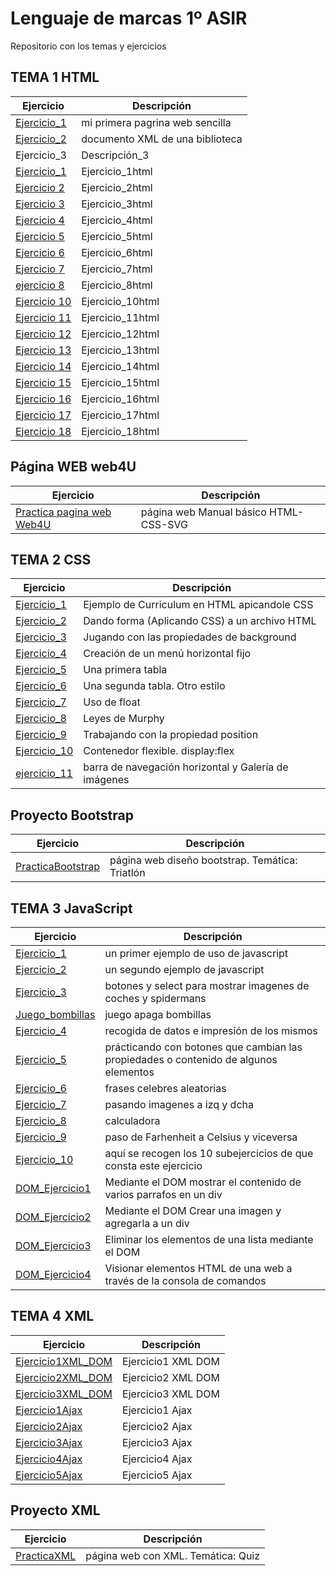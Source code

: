 # Lenguaje de marcas 1º ASIR
Repositorio con los temas y ejercicios

## TEMA 1 HTML

| Ejercicio | Descripción |
| --------- | ----------- |
| [Ejercicio_1](/TEMA1/ejercicio1.html) | mi primera pagrina web sencilla |
| [Ejercicio_2](/TEMA1/ejercicio2.xml) | documento XML de una biblioteca |
| Ejercicio_3 | Descripción_3 |
| [Ejercicio_1](/TEMA1/ejercicio1html.html) | Ejercicio_1html |
| [Ejercicio 2](/TEMA1/ejercicio2html.html) | Ejercicio_2html |
| [Ejercicio 3](/TEMA1/ejercicio3html.html) | Ejercicio_3html |
| [Ejercicio 4](/TEMA1/ejercicio4html.html) | Ejercicio_4html |
| [Ejercicio 5](/TEMA1/ejercicio5html.html) | Ejercicio_5html |
| [Ejercicio 6](/TEMA1/ejercicio6html.html) | Ejercicio_6html |
| [Ejercicio 7](/TEMA1/ejercicio7html.html) | Ejercicio_7html |
| [ejercicio 8](/TEMA1/ejercicio8) | Ejercicio_8html |
| [Ejercicio 10](/TEMA1/ejercicio10html.html)   | Ejercicio_10html |
| [Ejercicio 11](/TEMA1/ejercicio11html.html)   | Ejercicio_11html |
| [Ejercicio 12](/TEMA1/ejercicio12html.html)   | Ejercicio_12html |
| [Ejercicio 13](/TEMA1/ejercicio13html.html)   | Ejercicio_13html |
| [Ejercicio 14](/TEMA1/ejercicio14html.html)   | Ejercicio_14html |
| [Ejercicio 15](/TEMA1/ejercicio15html.html)   | Ejercicio_15html |
| [Ejercicio 16](/TEMA1/ejercicio16html.html)   | Ejercicio_16html |
| [Ejercicio 17](/TEMA1/ejercicio17)   | Ejercicio_17html |
| [Ejercicio 18](/TEMA1/ejercicio18)   | Ejercicio_18html |

## Página WEB web4U

| Ejercicio | Descripción |
| --------- | ----------- |
| [Practica pagina web Web4U](Practica_pagina_web_Web4U/Practica_pagina_web_Wed4U) | página web Manual básico HTML-CSS-SVG |

## TEMA 2 CSS

| Ejercicio | Descripción |
| --------- | ----------- |
| [Ejercicio_1](TEMA2.CSS/ejercicio1) | Ejemplo de Curriculum en HTML apicandole CSS |
| [Ejercicio_2](TEMA2.CSS/ejercicio2) | Dando forma (Aplicando CSS) a un archivo HTML |
| [Ejercicio_3](TEMA2.CSS/ejercicio3) | Jugando con las propiedades de background |
| [Ejercicio_4](TEMA2.CSS/ejercicio4) | Creación de un menú horizontal fijo |
| [Ejercicio_5](TEMA2.CSS/ejercicio5) | Una primera tabla |
| [Ejercicio_6](TEMA2.CSS/ejercicio6) | Una segunda tabla. Otro estilo |
| [Ejercicio_7](TEMA2.CSS/ejercicio7) | Uso de float |
| [Ejercicio_8](TEMA2.CSS/ejercicio8) | Leyes de Murphy |
| [Ejercicio_9](Tema2.CSS/ejercicio9) | Trabajando con la propiedad position |
| [Ejercicio_10](TEMA2.CSS/ejercicio10) | Contenedor flexible. display:flex |
| [ejercicio_11](TEMA2.CSS/ejercicio11) | barra de navegación horizontal y Galería de imágenes |

## Proyecto Bootstrap

| Ejercicio | Descripción |
| --------- | ----------- |
| [PracticaBootstrap](PracticaBootstrap/PracticaBootstrap) | página web diseño bootstrap. Temática: Triatlón |

## TEMA 3 JavaScript

| Ejercicio | Descripción |
| --------- | ----------- |
| [Ejercicio_1](TEMA3.JavaScript/ejercicio1) | un primer ejemplo de uso de javascript |
| [Ejercicio_2](TEMA3.JavaScript/ejercicio2) | un segundo ejemplo de javascript |
| [Ejercicio_3](TEMA3.JavaScript/ejercicio3) | botones y select para mostrar imagenes de coches y spidermans|
| [Juego_bombillas](TEMA3.JavaScript/juego_bombillas) | juego apaga bombillas |
| [Ejercicio_4](TEMA3.JavaScript/ejercicio4) | recogida de datos e impresión de los mismos |
| [Ejercicio_5](TEMA3.JavaScript/ejercicio5) | prácticando con botones que cambian las propiedades o contenido de algunos elementos |
| [Ejercicio_6](TEMA3.JavaScript/ejercicio6) | frases celebres aleatorias |
| [Ejercicio_7](TEMA3.JavaScript/ejercicio7) | pasando imagenes a izq y dcha |
| [Ejercicio_8](TEMA3.JavaScript/ejercicio8) | calculadora |
| [Ejercicio_9](TEMA3.JavaScript/ejercicio9) | paso de Farhenheit a Celsius y viceversa |
| [Ejercicio_10](TEMA3.JavaScript/ejercicio10) | aquí se recogen los 10 subejercicios de que consta este ejercicio |
| [DOM_Ejercicio1](TEMA3.JavaScript/DOMejercicio1) | Mediante el DOM mostrar el contenido de varios parrafos en un div |
| [DOM_Ejercicio2](TEMA3.JavaScript/DOMejercicio2) | Mediante el DOM Crear una imagen y agregarla a un div |
| [DOM_Ejercicio3](TEMA3.JavaScript/DOMejercicio3) | Eliminar los elementos de una lista mediante el DOM |
| [DOM_Ejercicio4](TEMA3.JavaScript/DOMejercicio4) | Visionar elementos HTML de una web a través de la consola de comandos |

## TEMA 4 XML

| Ejercicio | Descripción |
| --------- | ----------- |
| [Ejercicio1XML_DOM](Tema4.XML/Ejercicio1XML_DOM/ej01.pdf) | Ejercicio1 XML DOM |
| [Ejercicio2XML_DOM](Tema4.XML/Ejercicio2XML_DOM) | Ejercicio2 XML DOM |
| [Ejercicio3XML_DOM](Tema4.XML/Ejercicio3XML_DOM) | Ejercicio3 XML DOM |
| [Ejercicio1Ajax](Tema4.XML/Ejercicio1Ajax) | Ejercicio1 Ajax |
| [Ejercicio2Ajax](Tema4.XML/Ejercicio2Ajax) | Ejercicio2 Ajax |
| [Ejercicio3Ajax](Tema4.XML/Ejercicio3Ajax) | Ejercicio3 Ajax |
| [Ejercicio4Ajax](Tema4.XML/Ejercicio4Ajax) | Ejercicio4 Ajax |
| [Ejercicio5Ajax](Tema4.XML/Ejercicio5Ajax) | Ejercicio5 Ajax |


## Proyecto XML

| Ejercicio | Descripción |
| --------- | ----------- |
| [PracticaXML](ProyectoXML/PracticaXML) | página web con XML. Temática: Quiz |

